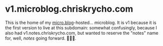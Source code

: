 # v1.microblog.chriskrycho.com

This is the home of my [micro.blog](https://micro.blog)-hosted... microblog. It is v1 because it is the first version to live at this subdomain: somewhat confusingly, because I also had v1.notes.chriskrycho.com, but wanted to reserve the "notes" name for, well, *notes* going forward. 🤷🏻‍♂️.


